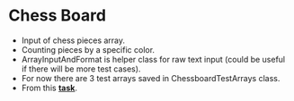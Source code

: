 # **Chess Board**
* Input of chess pieces array. <br />
* Counting pieces by a specific color. <br />
* ArrayInputAndFormat is helper class for raw text input (could be useful if there will be more test cases). <br />
* For now there are 3 test arrays saved in ChessboardTestArrays class. <br />
* From this **[task](https://stepik.org/lesson/308826/step/8?unit=290952)**.

